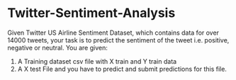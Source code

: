 # Twitter-Sentiment-Analysis
Given Twitter US Airline Sentiment Dataset, which contains data for over 14000 tweets, your task is to predict the sentiment of the tweet i.e. positive, negative or neutral.
You are given:
1. A Training dataset csv file with X train and Y train data
2. A X test File and you have to predict and submit predictions for this file.
